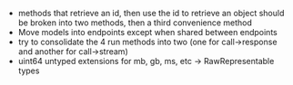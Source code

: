 * methods that retrieve an id, then use the id to retrieve an object should be broken into two methods, then a third convenience method
* Move models into endpoints except when shared between endpoints
* try to consolidate the 4 run methods into two (one for call->response and another for call->stream)
* uint64 untyped extensions for mb, gb, ms, etc -> RawRepresentable types
